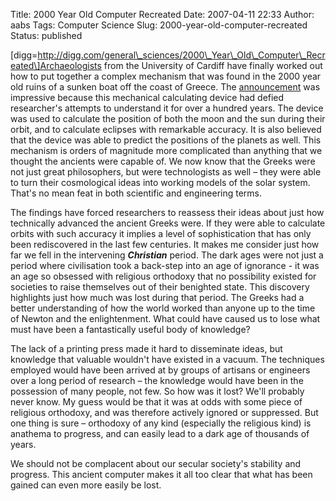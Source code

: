 Title: 2000 Year Old Computer Recreated
Date: 2007-04-11 22:33
Author: aabs
Tags: Computer Science
Slug: 2000-year-old-computer-recreated
Status: published

\[digg=http://digg.com/general\_sciences/2000\_Year\_Old\_Computer\_Recreated\]Archaeologists from the University of Cardiff have finally worked out how to put together a complex mechanism that was found in the 2000 year old ruins of a sunken boat off the coast of Greece. The [announcement](http://www.xcess.info/publications.aspx?id=8e9f381e-20a9-46f2-a2cd-2c9a33a825f1) was impressive because this mechanical calculating device had defied researcher's attempts to understand it for over a hundred years. The device was used to calculate the position of both the moon and the sun during their orbit, and to calculate eclipses with remarkable accuracy. It is also believed that the device was able to predict the positions of the planets as well. This mechanism is orders of magnitude more complicated than anything that we thought the ancients were capable of. We now know that the Greeks were not just great philosophers, but were technologists as well – they were able to turn their cosmological ideas into working models of the solar system. That's no mean feat in both scientific and engineering terms.

The findings have forced researchers to reassess their ideas about just how technically advanced the ancient Greeks were. If they were able to calculate orbits with such accuracy it implies a level of sophistication that has only been rediscovered in the last few centuries. It makes me consider just how far we fell in the intervening ***Christian*** period. The dark ages were not just a period where civilisation took a back-step into an age of ignorance - it was an age so obsessed with religious orthodoxy that no possibility existed for societies to raise themselves out of their benighted state. This discovery highlights just how much was lost during that period. The Greeks had a better understanding of how the world worked than anyone up to the time of Newton and the enlightenment. What could have caused us to lose what must have been a fantastically useful body of knowledge?

The lack of a printing press made it hard to disseminate ideas, but knowledge that valuable wouldn't have existed in a vacuum. The techniques employed would have been arrived at by groups of artisans or engineers over a long period of research – the knowledge would have been in the possession of many people, not few. So how was it lost? We'll probably never know. My guess would be that it was at odds with some piece of religious orthodoxy, and was therefore actively ignored or suppressed. But one thing is sure – orthodoxy of any kind (especially the religious kind) is anathema to progress, and can easily lead to a dark age of thousands of years.

We should not be complacent about our secular society's stability and progress. This ancient computer makes it all too clear that what has been gained can even more easily be lost.
